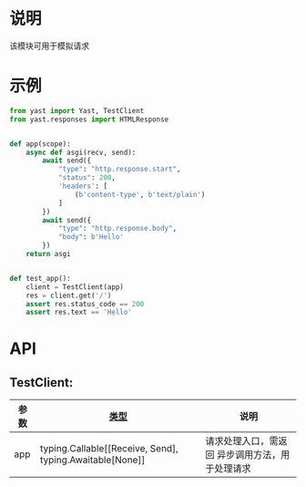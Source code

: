 # 说明
该模块可用于模拟请求

# 示例
```python
from yast import Yast, TestClient
from yast.responses import HTMLResponse


def app(scope):
    async def asgi(recv, send):
        await send({
            "type": "http.response.start",
            "status": 200,
            'headers': [
                (b'content-type', b'text/plain')
            ]
        })
        await send({
            "type": "http.response.body",
            "body": b'Hello'
        })
    return asgi


def test_app():
    client = TestClient(app)
    res = client.get('/')
    assert res.status_code == 200
    assert res.text == 'Hello'
```
# API
## TestClient:
| 参数 | [类型](/#typehint)                                       | 说明                                            |
| ---- | -------------------------------------------------------- | ----------------------------------------------- |
| app  | typing.Callable[[Receive, Send], typing.Awaitable[None]] | 请求处理入口，需返回 异步调用方法，用于处理请求 |
